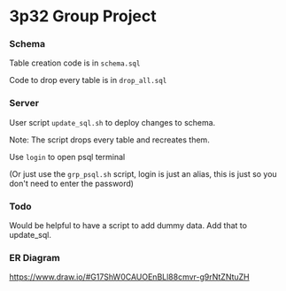 # 3p32 Group Project

### Schema

Table creation code is in `schema.sql`

Code to drop every table is in `drop_all.sql`

### Server

User script `update_sql.sh` to deploy changes to schema. 

Note: The script drops every table and recreates them.

Use `login` to open psql terminal 

(Or just use the `grp_psql.sh` script, login is just an alias, this is just so you don't need to enter the password)


### Todo

Would be helpful to have a script to add dummy data. Add that to update_sql.

### ER Diagram
https://www.draw.io/#G17ShW0CAUOEnBLl88cmvr-g9rNtZNtuZH


